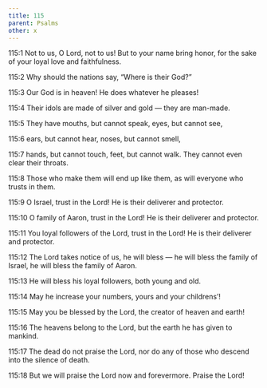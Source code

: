 ```yaml
---
title: 115
parent: Psalms
other: x
---
```



<a name="115:1">115:1</a> Not to us, O Lord, not to us!
But to your name bring honor,
for the sake of your loyal love and faithfulness.

<a name="115:2">115:2</a> Why should the nations say,
“Where is their God?”

<a name="115:3">115:3</a> Our God is in heaven!
He does whatever he pleases!

<a name="115:4">115:4</a> Their idols are made of silver and gold — 
they are man-made.

<a name="115:5">115:5</a> They have mouths, but cannot speak,
eyes, but cannot see,

<a name="115:6">115:6</a> ears, but cannot hear,
noses, but cannot smell,

<a name="115:7">115:7</a> hands, but cannot touch,
feet, but cannot walk.
They cannot even clear their throats.

<a name="115:8">115:8</a> Those who make them will end up like them,
as will everyone who trusts in them.

<a name="115:9">115:9</a> O Israel, trust in the Lord!
He is their deliverer and protector.

<a name="115:10">115:10</a> O family of Aaron, trust in the Lord!
He is their deliverer and protector.

<a name="115:11">115:11</a> You loyal followers of the Lord, trust in the Lord!
He is their deliverer and protector.

<a name="115:12">115:12</a> The Lord takes notice of us, he will bless — 
he will bless the family of Israel,
he will bless the family of Aaron.

<a name="115:13">115:13</a> He will bless his loyal followers,
both young and old.

<a name="115:14">115:14</a> May he increase your numbers,
yours and your childrens’!

<a name="115:15">115:15</a> May you be blessed by the Lord,
the creator of heaven and earth!

<a name="115:16">115:16</a> The heavens belong to the Lord,
but the earth he has given to mankind.

<a name="115:17">115:17</a> The dead do not praise the Lord,
nor do any of those who descend into the silence of death.

<a name="115:18">115:18</a> But we will praise the Lord
now and forevermore.
Praise the Lord!